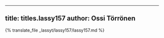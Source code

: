 
---
title: titles.lassy157
author: Ossi Törrönen
---
{% translate_file _lassyt/lassy157/lassy157.md %}